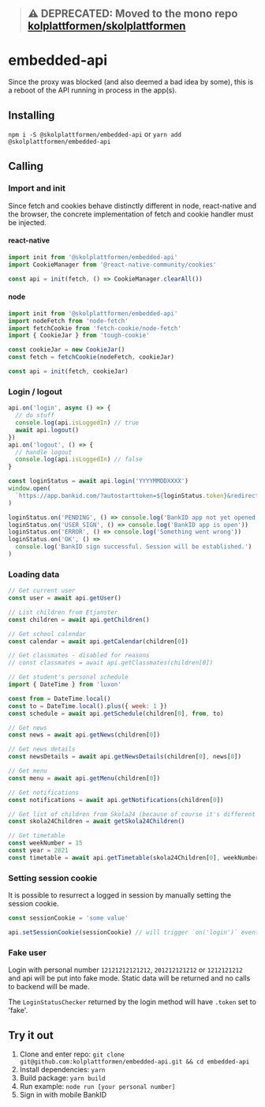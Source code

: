 > ## ⚠️ DEPRECATED: Moved to the mono repo [kolplattformen/skolplattformen](https://github.com/kolplattformen/skolplattformen/tree/main/libs)

# embedded-api

Since the proxy was blocked (and also deemed a bad idea by some), this is a reboot of the API running in process in the app(s).

## Installing

`npm i -S @skolplattformen/embedded-api` or `yarn add @skolplattformen/embedded-api`

## Calling

### Import and init

Since fetch and cookies behave distinctly different in node, react-native and the browser,
the concrete implementation of fetch and cookie handler must be injected.

#### react-native

```javascript
import init from '@skolplattformen/embedded-api'
import CookieManager from '@react-native-community/cookies'

const api = init(fetch, () => CookieManager.clearAll())
```

#### node

```javascript
import init from '@skolplattformen/embedded-api'
import nodeFetch from 'node-fetch'
import fetchCookie from 'fetch-cookie/node-fetch'
import { CookieJar } from 'tough-cookie'

const cookieJar = new CookieJar()
const fetch = fetchCookie(nodeFetch, cookieJar)

const api = init(fetch, cookieJar)
```

### Login / logout

```javascript
api.on('login', async () => {
  // do stuff
  console.log(api.isLoggedIn) // true
  await api.logout()
})
api.on('logout', () => {
  // handle logout
  console.log(api.isLoggedIn) // false
}

const loginStatus = await api.login('YYYYMMDDXXXX')
window.open(
  `https://app.bankid.com/?autostarttoken=${loginStatus.token}&redirect=null`
)

loginStatus.on('PENDING', () => console.log('BankID app not yet opened'))
loginStatus.on('USER_SIGN', () => console.log('BankID app is open'))
loginStatus.on('ERROR', () => console.log('Something went wrong'))
loginStatus.on('OK', () =>
  console.log('BankID sign successful. Session will be established.')
)
```

### Loading data

```javascript
// Get current user
const user = await api.getUser()

// List children from Etjanster
const children = await api.getChildren()

// Get school calendar
const calendar = await api.getCalendar(children[0])

// Get classmates - disabled for reasons
// const classmates = await api.getClassmates(children[0])

// Get student's personal schedule
import { DateTime } from 'luxon'

const from = DateTime.local()
const to = DateTime.local().plus({ week: 1 })
const schedule = await api.getSchedule(children[0], from, to)

// Get news
const news = await api.getNews(children[0])

// Get news details
const newsDetails = await api.getNewsDetails(children[0], news[0])

// Get menu
const menu = await api.getMenu(children[0])

// Get notifications
const notifications = await api.getNotifications(children[0])

// Get list of children from Skola24 (because of course it's different *DERP*)
const skola24Children = await getSkola24Children()

// Get timetable
const weekNumber = 15
const year = 2021
const timetable = await api.getTimetable(skola24Children[0], weekNumber, year)
```

### Setting session cookie

It is possible to resurrect a logged in session by manually setting the session cookie.

```javascript
const sessionCookie = 'some value'

api.setSessionCookie(sessionCookie) // will trigger `on('login')` event and set `.isLoggedIn = true`
```

### Fake user

Login with personal number `12121212121212`, `201212121212` or `1212121212` and
api will be put into fake mode.
Static data will be returned and no calls to backend will be made.

The `LoginStatusChecker` returned by the login method will have `.token` set to 'fake'.

## Try it out

1. Clone and enter repo: `git clone git@github.com:kolplattformen/embedded-api.git && cd embedded-api`
2. Install dependencies: `yarn`
3. Build package: `yarn build`
4. Run example: `node run [your personal number]`
5. Sign in with mobile BankID
